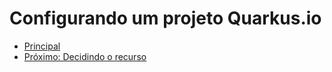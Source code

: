 # Configurando um projeto Quarkus.io

* [Principal](./README.md)
* [Próximo: Decidindo o recurso](./caso-de-uso-1-decidindo-o-recurso.md)